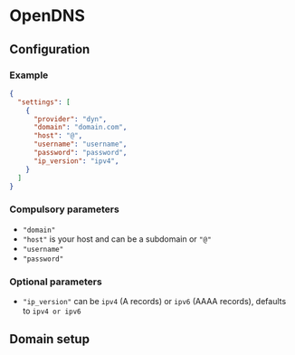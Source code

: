 # OpenDNS

## Configuration

### Example

```json
{
  "settings": [
    {
      "provider": "dyn",
      "domain": "domain.com",
      "host": "@",
      "username": "username",
      "password": "password",
      "ip_version": "ipv4",
    }
  ]
}
```

### Compulsory parameters
- `"domain"`
- `"host"` is your host and can be a subdomain or `"@"`
- `"username"`
- `"password"`

### Optional parameters

- `"ip_version"` can be `ipv4` (A records) or `ipv6` (AAAA records), defaults to `ipv4 or ipv6`

## Domain setup
